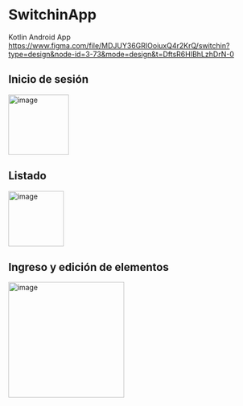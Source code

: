# SwitchinApp
Kotlin Android App
https://www.figma.com/file/MDJUY36GRIOoiuxQ4r2KrQ/switchin?type=design&node-id=3-73&mode=design&t=DftsR6HIBhLzhDrN-0

## Inicio de sesión
<img width="120" alt="image" src="https://github.com/mickequeen/SwitchinApp/assets/32286953/bc6a454d-00ad-430c-a2df-87a94ab53b35">

## Listado

<img width="110" alt="image" src="https://github.com/mickequeen/SwitchinApp/assets/32286953/f68ea583-3ed1-4222-a90d-f247c08a40b2">

## Ingreso y edición de elementos

<img width="230" alt="image" src="https://github.com/mickequeen/SwitchinApp/assets/32286953/af806e92-9505-431e-b4d5-2737418c17b8">

